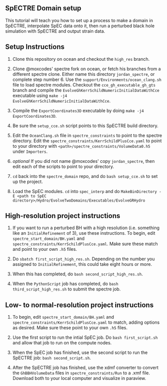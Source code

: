 ## SpECTRE Domain setup

This tutorial will teach you how to set up a process to make a domain in SpECTRE, interpolate SpEC data onto it, then run a perturbed black hole simulation with SpECTRE and output strain data. 

## Setup Instructions

1) Clone this repository on ocean and checkout the `high_res` branch. 

2) Clone @moxcodes' spectre fork on ocean, or fetch his branches from a different spectre clone. Either name this directory `jordan_spectre`, or complete step number 6. Use the `support/Environments/ocean_clang.sh` file to load spectre modules. Checkout the `cce_gh_executable_gh_gts` branch and compile the `EvolveGhKerrSchildNumericInitialDataWithCce` executable using `make -j4 EvolveGhKerrSchildNumericInitialDataWithCce`.

3) Compile the `ExportCoordinates3D` executable by doing `make -j4 ExportCoordinates3D`. 

4) Be sure the `setup_cce.sh` script points to this SpECTRE build directory.

5) Edit the `OceanClang.sh` file in `spectre_constraints` to point to the spectre directory. Edit the `spectre_constraints/KerrSchildPlusCce.yaml` to point to your directory with `<path>/spectre_constraints/VolumeData0.h5` under `Importers`. 

6) *optional* If you did not name @moxcodes' copy `jordan_spectre`, then edit each of the scripts to point to your directory. 

7) `cd` back into the `spectre_domain` repo, and do `bash setup_cce.sh` to set up the project. 

8) Load the SpEC modules. `cd` into `spec_interp` and do `MakeBinDirectory -E <path to SpEC directory>/Hydro/EvolveTwoDomains/Executables/EvolveGRHydro` 

## High-resolution project instructions

1) If you want to run a perturbed BH with a high resolution (i.e. something like an `InitialRefinement` of 3), use these instructions. To begin, edit `spectre_start_domain/BH.yaml` and `spectre_constraints/KerrSchildPlusCce.yaml`. Make sure these match and point to your own `.h5` files. 

2) Do `sbatch first_script_high_res.sh`. Depending on the number you assigned to `InitialRefinement`, this could take eight hours or more. 

3) When this has completed, do `bash second_script_high_res.sh`. 

4) When the `PythonScript` job has completed, do `bash third_script_high_res.sh` to submit the spectre job. 

## Low- to normal-resolution project instructions

1) To begin, edit `spectre_start_domain/BH.yaml` and `spectre_constraints/KerrSchildPlusCce.yaml` to match, adding options as desired. Make sure these point to your own `.h5` files. 

2) Use the first script to run the intial SpEC job. Do `bash first_script.sh` and allow that job to run on the compute nodes.

3) When the SpEC job has finished, use the second script to run the SpECTRE job: `bash second_script.sh`. 

4) After the SpECTRE job has finished, use the xdmf converter to convert the `GhBBHVolumeData` files in `spectre_constraints/Run` to a .xmf file. Download both to your local computer and visualize in paraview. 
